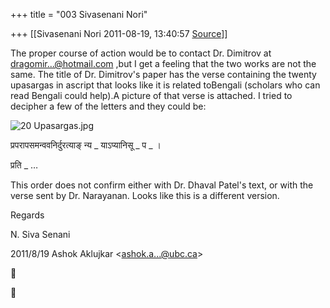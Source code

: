 +++
title = "003 Sivasenani Nori"

+++
[[Sivasenani Nori	2011-08-19, 13:40:57 [Source](https://groups.google.com/g/bvparishat/c/Pskm-G9Of7s)]]



The proper course of action would be to contact Dr. Dimitrov at [dragomir...@hotmail.com]() ,but I get a feeling that the two works are not the same. The title of Dr. Dimitrov's paper has the verse containing the twenty upasargas in ascript that looks like it is related toBengali (scholars who can read Bengali could help).A picture of that verse is attached. I tried to decipher a few of the letters and they could be:



![20 Upasargas.jpg](https://groups.google.com/group/bvparishat/attach/748493a8197b06f/20%20Upasargas.jpg?part=0.0.1 "20 Upasargas.jpg")



प्रपरापसमन्ववनिर्दुरत्याङ् न्य \_ याऽप्यानिसू \_ प \_ ।

प्रति \_ …



This order does not confirm either with Dr. Dhaval Patel's text, or with the verse sent by Dr. Narayanan. Looks like this is a different version.



Regards

N. Siva Senani

  
  
  

2011/8/19 Ashok Aklujkar \<[ashok.a...@ubc.ca]()\>  





